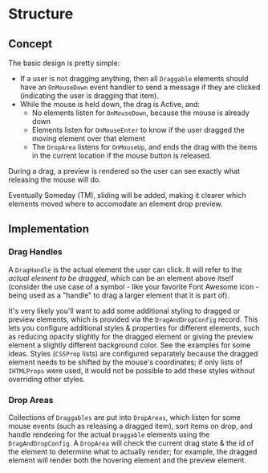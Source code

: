 # Structure

## Concept

The basic design is pretty simple:

* If a user is not dragging anything, then all `Draggable` elements should have an `OnMouseDown` event handler to send a message if they are clicked (indicating the user is dragging that item).
* While the mouse is held down, the drag is Active, and:
  * No elements listen for `OnMouseDown`, because the mouse is already down
  * Elements listen for `OnMouseEnter` to know if the user dragged the moving element over that element
  * The `DropArea` listens for `OnMouseUp`, and ends the drag with the items in the current location if the mouse button is released.

During a drag, a preview is rendered so the user can see exactly what releasing the mouse will do.

Eventually Someday (TM), sliding will be added, making it clearer which elements moved where to accomodate an element drop preview.

## Implementation

### Drag Handles

A `DragHandle` is the actual element the user can click. It will refer to the _actual element to be dragged_, which can be an element above itself (consider the use case of a symbol - like your favorite Font Awesome icon - being used as a "handle" to drag a larger element that it is part of).

It's very likely you'll want to add some additional styling to dragged or preview elements, which is provided via the `DragAndDropConfig` record. This lets you configure additional styles & properties for different elements, such as reducing opacity slightly for the dragged element or giving the preview element a slightly different background color. See the examples for some ideas. Styles (`CSSProp` lists) are configured separately because the dragged element needs to be shifted by the mouse's coordinates; if only lists of `IHTMLProps` were used, it would not be possible to add these styles without overriding other styles.

### Drop Areas

Collections of `Draggables` are put into `DropAreas`, which listen for some mouse events (such as releasing a dragged item), sort items on drop, and handle rendering for the actual `Draggable` elements using the `DragAndDropConfig`. A `DropArea`  will check the current drag state & the id of the element to determine what to actually render; for example, the dragged element will render both the hovering element and the preview element.
